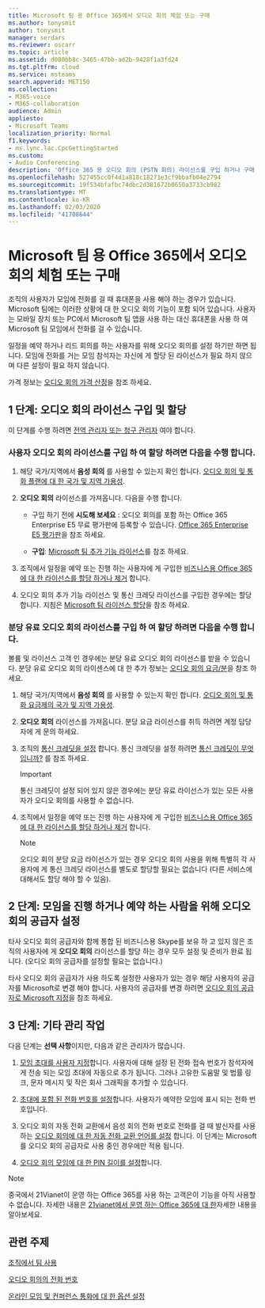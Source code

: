 ```yaml
---
title: Microsoft 팀 용 Office 365에서 오디오 회의 체험 또는 구매
ms.author: tonysmit
author: tonysmit
manager: serdars
ms.reviewer: oscarr
ms.topic: article
ms.assetid: d080bb8c-3465-47bb-ad2b-9428f1a3fd24
ms.tgt.pltfrm: cloud
ms.service: msteams
search.appverid: MET150
ms.collection:
- M365-voice
- M365-collaboration
audience: Admin
appliesto:
- Microsoft Teams
localization_priority: Normal
f1.keywords:
- ms.lync.lac.CpcGettingStarted
ms.custom:
- Audio Conferencing
description: 'Office 365 용 오디오 회의 (PSTN 회의) 라이선스를 구입 하거나 구매 하 여 사용자가 전화를 걸 수 있는 컨퍼런스 통화를 설정 하는 방법에 대해 알아봅니다. '
ms.openlocfilehash: 527455cc0f4d1a818c18271e3cf9bbafb04e2794
ms.sourcegitcommit: 19f534bfafbc74dbc2d381672b0650a3733cb982
ms.translationtype: MT
ms.contentlocale: ko-KR
ms.lasthandoff: 02/03/2020
ms.locfileid: "41708644"
---
```

# <a name="try-or-purchase-audio-conferencing-in-office-365-for-microsoft-teams"></a>Microsoft 팀 용 Office 365에서 오디오 회의 체험 또는 구매

조직의 사용자가 모임에 전화를 걸 때 휴대폰을 사용 해야 하는 경우가 있습니다. Microsoft 팀에는 이러한 상황에 대 한 오디오 회의 기능이 포함 되어 있습니다. 사용자는 모바일 장치 또는 PC에서 Microsoft 팀 앱을 사용 하는 대신 휴대폰을 사용 하 여 Microsoft 팀 모임에서 전화를 걸 수 있습니다.

일정을 예약 하거나 리드 회의를 하는 사용자를 위해 오디오 회의를 설정 하기만 하면 됩니다. 모임에 전화를 거는 모임 참석자는 자신에 게 할당 된 라이선스가 필요 하지 않으며 다른 설정이 필요 하지 않습니다.

가격 정보는 [오디오 회의 가격 산정](https://products.office.com/skype-for-business/audio-conferencing#Requirements)을 참조 하세요.

## <a name="step-1-buy-and-assign-audio-conferencing-licenses"></a>1 단계: 오디오 회의 라이선스 구입 및 할당

이 단계를 수행 하려면 [전역 관리자 또는 청구 관리자](https://support.office.com/article/da585eea-f576-4f55-a1e0-87090b6aaa9d) 여야 합니다.

### <a name="to-buy-and-assign-user-audio-conferencing-licenses"></a>사용자 오디오 회의 라이선스를 구입 하 여 할당 하려면 다음을 수행 합니다.

1. 해당 국가/지역에서 **음성 회의** 를 사용할 수 있는지 확인 합니다. [오디오 회의 및 통화 플랜에 대 한 국가 및 지역 가용성](country-and-region-availability-for-audio-conferencing-and-calling-plans/country-and-region-availability-for-audio-conferencing-and-calling-plans.md). 
    
2. **오디오 회의** 라이선스를 가져옵니다. 다음을 수행 합니다.

   - 구입 하기 전에 **시도해 보세요** : 오디오 회의를 포함 하는 Office 365 Enterprise E5 무료 평가판에 등록할 수 있습니다. [Office 365 Enterprise E5 평가판](https://portal.office.com/Signup?OfferId=101bde18-5ffb-4d79-a47b-f5b2c62525b3)을 참조 하세요.

   - **구입**: [Microsoft 팀 추가 기능 라이선스](teams-add-on-licensing/microsoft-teams-add-on-licensing.md)를 참조 하세요.

3. 조직에서 일정을 예약 또는 진행 하는 사용자에 게 구입한 [비즈니스용 Office 365에 대 한 라이선스를 할당 하거나 제거](https://support.office.com/article//997596b5-4173-4627-b915-36abac6786dc) 합니다.

4. 오디오 회의 추가 기능 라이선스 및 통신 크레딧 라이선스를 구입한 경우에는 할당 합니다. 지침은 [Microsoft 팀 라이선스 할당](assign-teams-licenses.md)을 참조 하세요.

### <a name="to-buy-and-assign-pay-per-minute-audio-conferencing-licenses"></a>분당 유료 오디오 회의 라이선스를 구입 하 여 할당 하려면 다음을 수행 합니다.

볼륨 및 라이선스 고객 인 경우에는 분당 유료 오디오 회의 라이선스를 받을 수 있습니다. 분당 유료 오디오 회의 라이센스에 대 한 추가 정보는 [오디오 회의 요금/분](audio-conferencing-pay-per-minute.md)을 참조 하세요. 
  
1. 해당 국가/지역에서 **음성 회의** 를 사용할 수 있는지 확인 합니다. [오디오 회의 및 통화 요금제의 국가 및 지역 가용성](country-and-region-availability-for-audio-conferencing-and-calling-plans/country-and-region-availability-for-audio-conferencing-and-calling-plans.md). 
    
2. **오디오 회의** 라이선스를 가져옵니다. 분당 요금 라이선스를 취득 하려면 계정 담당자에 게 문의 하세요.
    
3. 조직의 [통신 크레딧을 설정](set-up-communications-credits-for-your-organization.md) 합니다. 통신 크레딧을 설정 하려면 [통신 크레딧이 무엇입니까?](what-are-communications-credits.md) 를 참조 하세요.
    
    > [!IMPORTANT]
    > 통신 크레딧이 설정 되어 있지 않은 경우에는 분당 유료 라이선스가 있는 모든 사용자가 오디오 회의를 사용할 수 없습니다.

4. 조직에서 일정을 예약 또는 진행 하는 사용자에 게 구입한 [비즈니스용 Office 365에 대 한 라이선스를 할당 하거나 제거](https://support.office.com/article/997596b5-4173-4627-b915-36abac6786dc) 합니다.

    > [!NOTE]
    > 오디오 회의 분당 요금 라이선스가 있는 경우 오디오 회의 사용을 위해 특별히 각 사용자에 게 통신 크레딧 라이선스를 별도로 할당할 필요는 없습니다 (다른 서비스에 대해서도 할당 해야 할 수 있음).

## <a name="step-2-set-the-audio-conferencing-provider-for-people-who-lead-or-schedule-meetings"></a>2 단계: 모임을 진행 하거나 예약 하는 사람을 위해 오디오 회의 공급자 설정

타사 오디오 회의 공급자와 함께 통합 된 비즈니스용 Skype를 보유 하 고 있지 않은 조직의 사용자에 게 **오디오 회의** 라이선스를 할당 하는 경우 모두 설정 및 준비가 완료 됩니다. (오디오 회의 공급자를 설정할 필요는 없습니다.)

타사 오디오 회의 공급자가 사용 하도록 설정한 사용자가 있는 경우 해당 사용자의 공급자를 Microsoft로 변경 해야 합니다. 사용자의 공급자를 변경 하려면 [오디오 회의 공급자로 Microsoft 지정](https://docs.microsoft.com/skypeforbusiness/audio-conferencing-in-office-365/assign-microsoft-as-the-audio-conferencing-provider)을 참조 하세요.

## <a name="step-3-other-admin-tasks"></a>3 단계: 기타 관리 작업

다음 단계는 **선택 사항**이지만, 다음과 같은 관리자가 많습니다.

1. [모임 초대를 사용자 지정](/skypeforbusiness/set-up-skype-for-business-online/customize-meeting-invitations)합니다. 사용자에 대해 설정 된 전화 접속 번호가 참석자에 게 전송 되는 모임 초대에 자동으로 추가 됩니다. 그러나 고유한 도움말 및 법률 링크, 문자 메시지 및 작은 회사 그래픽을 추가할 수 있습니다.

2. [초대에 포함 된 전화 번호를 설정](set-the-phone-numbers-included-on-invites-in-teams.md)합니다. 사용자가 예약한 모임에 표시 되는 전화 번호입니다.

3. 오디오 회의 자동 전화 교환에서 음성 회의 전화 번호로 전화를 걸 때 발신자를 사용 하는 [오디오 회의에 대 한 자동 전화 교환 언어를 설정](set-auto-attendant-languages-for-audio-conferencing-in-teams.md) 합니다. 이 단계는 Microsoft를 오디오 회의 공급자로 사용 중인 경우에만 적용 됩니다.

4. [오디오 회의 모임에 대 한 PIN 길이를 설정](set-the-pin-length-for-audio-conferencing-meetings-in-teams.md)합니다.


> [!NOTE]
> 중국에서 21Vianet이 운영 하는 Office 365를 사용 하는 고객은이 기능을 아직 사용할 수 없습니다. 자세한 내용은 [21vianet에서 운영 하는 Office 365에 대 한](https://support.office.com/article/A8AB5061-3346-4DA0-BB7C-5260822B53AE)자세한 내용을 알아보세요.

## <a name="related-topics"></a>관련 주제

[조직에서 팀 사용](office-365-set-up.md)

[오디오 회의의 전화 번호](phone-numbers-for-audio-conferencing-in-teams.md)

[온라인 모임 및 컨퍼런스 통화에 대 한 옵션 설정](https://support.office.com/article/DCD1CA39-0C1F-466C-9573-F04138FEF5E2)
